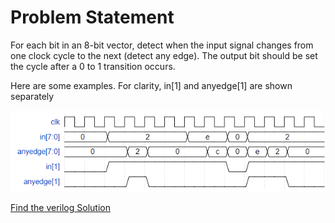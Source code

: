 # Problem Statement

For each bit in an 8-bit vector, detect when the input signal changes from one clock cycle to the next (detect any edge). The output bit should be set the cycle after a 0 to 1 transition occurs.

Here are some examples. For clarity, in[1] and anyedge[1] are shown separately

![alt text](image.png)

[Find the verilog Solution](solution_verilog.v)
